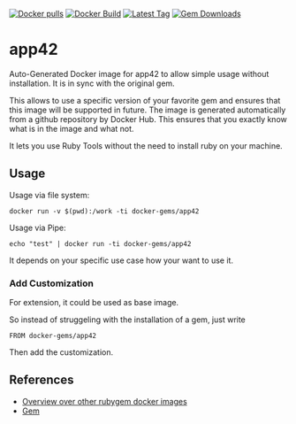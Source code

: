[![Docker pulls](https://img.shields.io/docker/pulls/rubygem/app42.svg)](https://hub.docker.com/r/rubygem/app42/)
[![Docker Build](https://img.shields.io/docker/automated/rubygem/app42.svg)](https://hub.docker.com/r/rubygem/app42/)
[![Latest Tag](https://img.shields.io/github/tag/docker-rubygem/app42.svg)](https://hub.docker.com/r/rubygem/app42/)
[![Gem Downloads](https://img.shields.io/gem/dt/app42.svg)](https://rubygems.org/gems/app42/)
# app42

Auto-Generated Docker image for app42 to allow simple usage without installation.
It is in sync with the original gem.

This allows to use a specific version of your favorite gem and ensures that this image will be supported in future.
The image is generated automatically from a github repository by Docker Hub.
This ensures that you exactly know what is in the image and what not.

It lets you use Ruby Tools without the need to install ruby on your machine.

## Usage

Usage via file system:

`docker run -v $(pwd):/work -ti docker-gems/app42`

Usage via Pipe:

`echo "test" | docker run -ti docker-gems/app42`

It depends on your specific use case how your want to use it.

### Add Customization

For extension, it could be used as base image.

So instead of struggeling with the installation of a gem, just write

`FROM docker-gems/app42`

Then add the customization.

## References

 - [Overview over other rubygem docker images](https://github.com/thinkbot/docker-rubygem)
 - [Gem](https://rubygems.org/gems/app42/)
